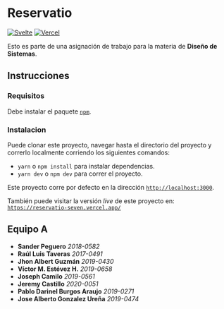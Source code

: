 # Reservatio

[![Svelte](https://img.shields.io/badge/svelte-%23f1413d.svg?style=for-the-badge&logo=svelte&logoColor=white)](https://kit.svelte.dev/)
[![Vercel](https://img.shields.io/badge/vercel-%23000000.svg?style=for-the-badge&logo=vercel&logoColor=white)](http://reservatio-seven.vercel.app/)

Esto es parte de una asignación de trabajo para la materia de **Diseño de Sistemas**.

## Instrucciones

### Requisitos

Debe instalar el paquete [`npm`](https://nodejs.org/en/).

### Instalacion

Puede clonar este proyecto, navegar hasta el directorio del proyecto y correrlo localmente corriendo los siguientes comandos:

- `yarn` o `npm install` para instalar dependencias.
- `yarn dev` o `npm dev` para correr el proyecto.

Este proyecto corre por defecto en la dirección [`http://localhost:3000`](http://localhost:3000).

También puede visitar la versión _live_ de este proyecto en: [`https://reservatio-seven.vercel.app/`](https://reservatio-seven.vercel.app/)

## Equipo A

- **Sander Peguero** _2018-0582_
- **Raúl Luis Taveras** _2017-0491_
- **Jhon Albert Guzmán** _2019-0430_
- **Víctor M. Estévez H.** _2019-0658_
- **Joseph Camilo** _2019-0561_
- **Jeremy Castillo** _2020-0051_
- **Pablo Darinel Burgos Araujo** _2019-0271_
- **Jose Alberto Gonzalez Ureña** _2019-0474_



